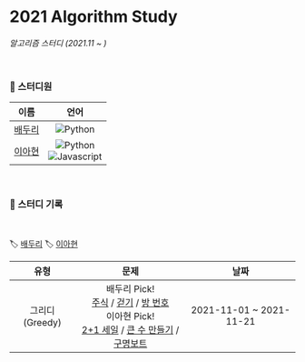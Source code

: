 # 2021 Algorithm Study
*알고리즘 스터디 (2021.11 ~ )*

<br>

### 🌱 스터디원
| 이름 | 언어 |
|:---:|:---:|
| [배두리](https://github.com/2ralumin) | ![Python](https://img.shields.io/badge/-Python-3776AB?style=flat&logo=python&logoColor=white) |
| [이아현](https://github.com/LAH1203) | ![Python](https://img.shields.io/badge/-Python-3776AB?style=flat&logo=python&logoColor=white)<br>![Javascript](https://img.shields.io/badge/-Javascript-F7DF1E?style=flat&logo=javascript&logoColor=white) |

<br>

### 📝 스터디 기록

<br>

🏷️ [배두리](https://github.com/LAH1203/2021_Algorithm_Study/tree/main/DuriBae)
🏷️ [이아현](https://github.com/LAH1203/2021_Algorithm_Study/tree/main/AhhyunLee)

| 유형 | 문제 | 날짜 |
|:---:|:---:|:---:|
| 그리디(Greedy) | 배두리 Pick!<br>[주식](https://www.acmicpc.net/problem/11501) / [걷기](https://www.acmicpc.net/problem/1459) / [방 번호](https://www.acmicpc.net/problem/1082)<br>이아현 Pick!<br>[2+1 세일](https://www.acmicpc.net/problem/11508) / [큰 수 만들기](https://programmers.co.kr/learn/courses/30/lessons/42883) / [구명보트](https://programmers.co.kr/learn/courses/30/lessons/42885) | 2021-11-01 ~ 2021-11-21 |
